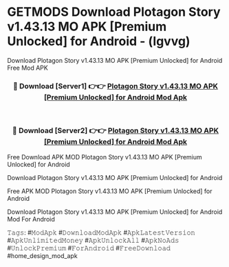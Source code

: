 # GETMODS Download Plotagon Story v1.43.13 MO APK [Premium Unlocked] for Android - (lgvvg)
Download Plotagon Story v1.43.13 MO APK [Premium Unlocked] for Android Free Mod APK

<div align="center">
<h3>🔴 Download [Server1] 👉👉 <a href="https://apk-comot.site?title=Plotagon_Story_v1.43.13_MO_APK_[Premium_Unlocked]_for_Android">Plotagon Story v1.43.13 MO APK [Premium Unlocked] for Android Mod Apk</a></h3><br>

<h3>🔴 Download [Server2] 👉👉 <a href="https://apk-comot.site?title=Plotagon_Story_v1.43.13_MO_APK_[Premium_Unlocked]_for_Android">Plotagon Story v1.43.13 MO APK [Premium Unlocked] for Android Mod Apk</a></h3>
</div>


Free Download APK MOD Plotagon Story v1.43.13 MO APK [Premium Unlocked] for Android

Download Plotagon Story v1.43.13 MO APK [Premium Unlocked] for Android 

Free APK MOD Plotagon Story v1.43.13 MO APK [Premium Unlocked] for Android 

Download Plotagon Story v1.43.13 MO APK [Premium Unlocked] for Android Mod For Android

𝚃𝚊𝚐𝚜: #𝙼𝚘𝚍𝙰𝚙𝚔 #𝙳𝚘𝚠𝚗𝚕𝚘𝚊𝚍𝙼𝚘𝚍𝙰𝚙𝚔 #𝙰𝚙𝚔𝙻𝚊𝚝𝚎𝚜𝚝𝚅𝚎𝚛𝚜𝚒𝚘𝚗 #𝙰𝚙𝚔𝚄𝚗𝚕𝚒𝚖𝚒𝚝𝚎𝚍𝙼𝚘𝚗𝚎𝚢 #𝙰𝚙𝚔𝚄𝚗𝚕𝚘𝚌𝚔𝙰𝚕𝚕 #𝙰𝚙𝚔𝙽𝚘𝙰𝚍𝚜 #𝚄𝚗𝚕𝚘𝚌𝚔𝙿𝚛𝚎𝚖𝚒𝚞𝚖 #𝙵𝚘𝚛𝙰𝚗𝚍𝚛𝚘𝚒𝚍 #𝙵𝚛𝚎𝚎𝙳𝚘𝚠𝚗𝚕𝚘𝚊𝚍 #home_design_mod_apk